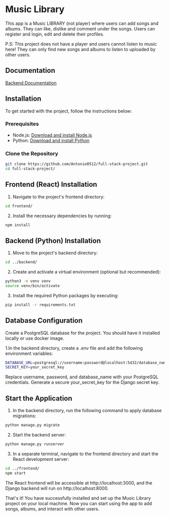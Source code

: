 # Music Library
This app is a Music LIBRARY (not player) where users can add songs and albums. They can like, dislike and comment under the songs. Users can register and login, edit and delete their profiles. 

P.S: This project does not have a player and users cannot listen to music here! They can only find new songs and albums to listen to uploaded by other users.


## Documentation
[Backend Documentation](./backend.md)


## Installation
To get started with the project, follow the instructions below:

### Prerequisites

- Node.js: [Download and install Node.js](https://nodejs.org/)
- Python: [Download and install Python](https://www.python.org/)

### Clone the Repository

```bash
git clone https://github.com/Antonio0512/full-stack-project.git
cd full-stack-project/
```

## Frontend (React) Installation
1. Navigate to the project's frontend directory:

```bash
cd frontend/
```

2. Install the necessary dependencies by running:

```bash
npm install
```

## Backend (Python) Installation
1. Move to the project's backend directory:

```bash
cd ../backend/
```

2. Create and activate a virtual environment (optional but recommended):

```bash
python3 -m venv venv
source venv/bin/activate
```

3. Install the required Python packages by executing:

```bash
pip install -r requirements.txt
```

## Database Configuration

Create a PostgreSQL database for the project. You should have it installed locally or use docker image.

1.In the backend directory, create a .env file and add the following environment variables:

```bash
DATABASE_URL=postgresql://username:password@localhost:5432/database_name
SECRET_KEY=your_secret_key
```

Replace username, password, and database_name with your PostgreSQL credentials. Generate a secure your_secret_key for the Django secret key.

## Start the Application

1. In the backend directory, run the following command to apply database migrations:

```bash
python manage.py migrate
```


2. Start the backend server:
```bash
python manage.py runserver
```

3. In a separate terminal, navigate to the frontend directory and start the React development server:

```bash
cd ../frontend/
npm start
```

The React frontend will be accessible at http://localhost:3000, and the Django backend will run on http://localhost:8000.

That's it! You have successfully installed and set up the Music Library project on your local machine. Now you can start using the app to add songs, albums, and interact with other users.
